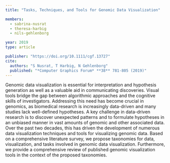 ```yaml
---
title: "Tasks, Techniques, and Tools for Genomic Data Visualization"

members:
  - sabrina-nusrat
  - theresa-harbig
  - nils-gehlenborg

year: 2019
type: article

publisher: "https://doi.org/10.1111/cgf.13727"
cite:
  authors: "S Nusrat, T Harbig, N Gehlenborg"
  published: "*Computer Graphics Forum* **38** 781-805 (2019)"
---
```

Genomic data visualization is essential for interpretation and hypothesis generation as well as a valuable aid in communicating discoveries. Visual tools bridge the gap between algorithmic approaches and the cognitive skills of investigators. Addressing this need has become crucial in genomics, as biomedical research is increasingly data-driven and many studies lack well-defined hypotheses. A key challenge in data-driven research is to discover unexpected patterns and to formulate hypotheses in an unbiased manner in vast amounts of genomic and other associated data. Over the past two decades, this has driven the development of numerous data visualization techniques and tools for visualizing genomic data. Based on a comprehensive literature survey, we propose taxonomies for data, visualization, and tasks involved in genomic data visualization. Furthermore, we provide a comprehensive review of published genomic visualization tools in the context of the proposed taxonomies.
